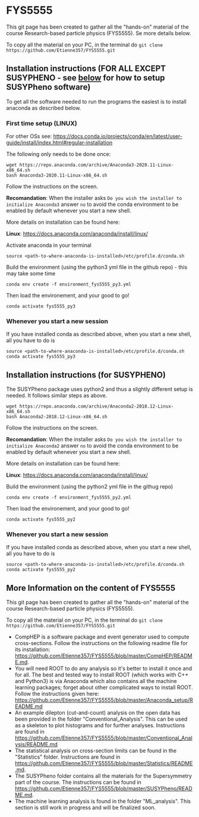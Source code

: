 # FYS5555

This git page has been created to gather all the "hands-on" material of the course Research-based particle physics (FYS5555). Se more details below.

To copy all the material on your PC, in the terminal do `git clone https://github.com/Etienne357/FYS5555.git`

## Installation instructions (FOR ALL EXCEPT SUSYPHENO - see [below](#installation-instructions-for-susypheno) for how to setup SUSYPheno software)

To get all the software needed to run the programs the easiest is to install anaconda as described below. 

### First time setup (LINUX)

For other OSs see: https://docs.conda.io/projects/conda/en/latest/user-guide/install/index.html#regular-installation

The following only needs to be done once:

```
wget https://repo.anaconda.com/archive/Anaconda3-2020.11-Linux-x86_64.sh
bash Anaconda3-2020.11-Linux-x86_64.sh
```

Follow the instructions on the screen. 

**Recomandation**: When the installer asks `Do you wish the installer to initialize Anaconda3` answer `no` to avoid the conda environment to be enabled by default whenever you start a new shell. 

More details on installation can be found here:

**Linux**: https://docs.anaconda.com/anaconda/install/linux/

Activate anaconda in your terminal

`source <path-to-where-anaconda-is-installed>/etc/profile.d/conda.sh`

Build the environment (using the python3 yml file in the github repo) - this may take some time

`conda env create -f environment_fys5555_py3.yml`

Then load the environement, and your good to go!

`conda activate fys5555_py3`

### Whenever you start a new session

If you have installed conda as described above, when you start a new shell, all you have to do is 

```
source <path-to-where-anaconda-is-installed>/etc/profile.d/conda.sh
conda activate fys5555_py3
``` 

## Installation instructions (for SUSYPHENO)

The SUSYPheno package uses python2 and thus a slightly different setup is needed. It follows similar steps as above.

```
wget https://repo.anaconda.com/archive/Anaconda2-2018.12-Linux-x86_64.sh
bash Anaconda2-2018.12-Linux-x86_64.sh
```

Follow the instructions on the screen. 

**Recomandation**: When the installer asks `Do you wish the installer to initialize Anaconda2` answer `no` to avoid the conda environment to be enabled by default whenever you start a new shell. 

More details on installation can be found here:

**Linux**: https://docs.anaconda.com/anaconda/install/linux/

Build the environment (using the python2 yml file in the githug repo) 

`conda env create -f environment_fys5555_py2.yml`

Then load the environement, and your good to go!

`conda activate fys5555_py2`

### Whenever you start a new session

If you have installed conda as described above, when you start a new shell, all you have to do is 

```
source <path-to-where-anaconda-is-installed>/etc/profile.d/conda.sh
conda activate fys5555_py2
```

## More Information on the content of FYS5555

This git page has been created to gather all the "hands-on" material of the course Research-based particle physics (FYS5555).

To copy all the material on your PC, in the terminal do `git clone https://github.com/Etienne357/FYS5555.git`

- CompHEP is a software package and event generator used to compute cross-sections. Follow the instructions on the following readme file for its installation: https://github.com/Etienne357/FYS5555/blob/master/CompHEP/README.md.
- You will need ROOT to do any analysis so it's better to install it once and for all. The best and tested way to install ROOT (which works with C++ and Python3) is via Anaconda which also contains all the machine learning packages; forget about other complicated ways to install ROOT. Follow the instructions given here: https://github.com/Etienne357/FYS5555/blob/master/Anaconda_setup/README.md
- An example dilepton (cut-and-count) analysis on the open data has been provided in the folder "Conventional_Analysis". This can be used as a skeleton to plot histograms and for further analyses. Instructions are found in https://github.com/Etienne357/FYS5555/blob/master/Conventional_Analysis/README.md
- The statistical analysis on cross-section limits can be found in the "Statistics" folder. Instructions are found in https://github.com/Etienne357/FYS5555/blob/master/Statistics/README.md.
- The SUSYPheno folder contains all the materials for the Supersymmetry part of the course. The instructions can be found in https://github.com/Etienne357/FYS5555/blob/master/SUSYPheno/README.md. 
- The machine learning analysis is found in the folder "ML_analysis". This section is still work in progress and will be finalized soon.
